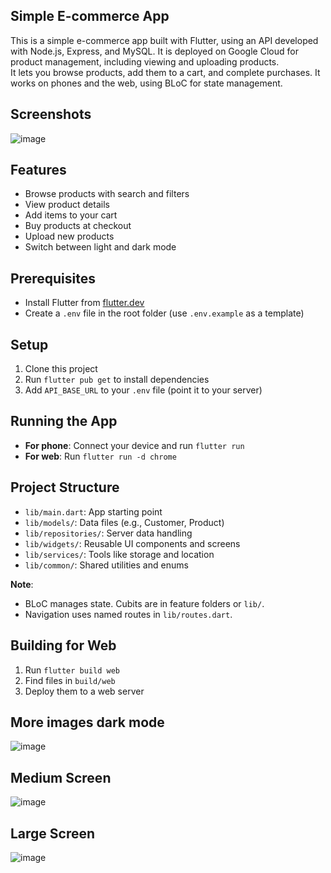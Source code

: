 ## Simple E-commerce App  

This is a simple e-commerce app built with Flutter, using an API developed with Node.js, Express, and MySQL. It is deployed on Google Cloud for product management, including viewing and uploading products.  
It lets you browse products, add them to a cart, and complete purchases. 
It works on phones and the web, using BLoC for state management.  
## Screenshots
![image](https://github.com/user-attachments/assets/4d845244-e0d3-48c0-86a2-34c71baf8af8)

## Features  
- Browse products with search and filters  
- View product details  
- Add items to your cart  
- Buy products at checkout  
- Upload new products  
- Switch between light and dark mode  

## Prerequisites  
- Install Flutter from [flutter.dev](https://flutter.dev)  
- Create a `.env` file in the root folder (use `.env.example` as a template)  

## Setup  
1. Clone this project  
2. Run `flutter pub get` to install dependencies  
3. Add `API_BASE_URL` to your `.env` file (point it to your server)  

## Running the App  
- **For phone**: Connect your device and run `flutter run`  
- **For web**: Run `flutter run -d chrome`  

## Project Structure  
- `lib/main.dart`: App starting point  
- `lib/models/`: Data files (e.g., Customer, Product)  
- `lib/repositories/`: Server data handling  
- `lib/widgets/`: Reusable UI components and screens  
- `lib/services/`: Tools like storage and location  
- `lib/common/`: Shared utilities and enums  

**Note**:  
- BLoC manages state. Cubits are in feature folders or `lib/`.  
- Navigation uses named routes in `lib/routes.dart`.  

## Building for Web  
1. Run `flutter build web`  
2. Find files in `build/web`  
3. Deploy them to a web server  

## More images dark mode
![image](https://github.com/user-attachments/assets/ede30a9e-8224-48ed-b003-d531df3be30b)

## Medium Screen
![image](https://github.com/user-attachments/assets/9e6cce7c-acd6-4b34-b1d8-14261cf2f81b)

## Large Screen
![image](https://github.com/user-attachments/assets/d3478f20-010e-47dc-84d7-38b682d21917)


